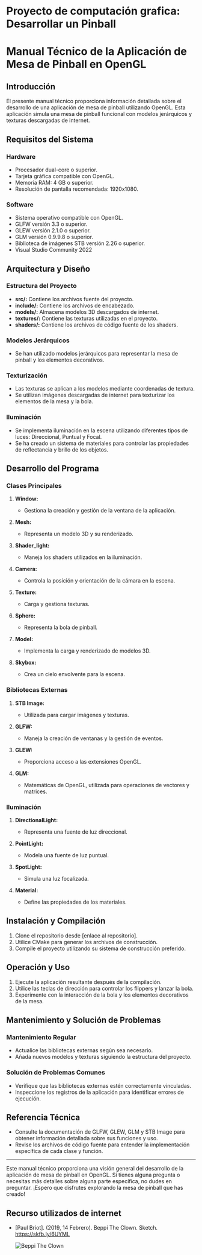 # Proyecto de computación grafica: Desarrollar un Pinball

# Manual Técnico de la Aplicación de Mesa de Pinball en OpenGL

## Introducción

El presente manual técnico proporciona información detallada sobre el desarrollo de una aplicación de mesa de pinball utilizando OpenGL. Esta aplicación simula una mesa de pinball funcional con modelos jerárquicos y texturas descargadas de internet.

## Requisitos del Sistema

### Hardware
- Procesador dual-core o superior.
- Tarjeta gráfica compatible con OpenGL.
- Memoria RAM: 4 GB o superior.
- Resolución de pantalla recomendada: 1920x1080.

### Software
- Sistema operativo compatible con OpenGL.
- GLFW versión 3.3 o superior.
- GLEW versión 2.1.0 o superior.
- GLM versión 0.9.9.8 o superior.
- Biblioteca de imágenes STB versión 2.26 o superior.
- Visual Studio Community 2022

## Arquitectura y Diseño

### Estructura del Proyecto
- **src/:** Contiene los archivos fuente del proyecto.
- **include/:** Contiene los archivos de encabezado.
- **models/:** Almacena modelos 3D descargados de internet.
- **textures/:** Contiene las texturas utilizadas en el proyecto.
- **shaders/:** Contiene los archivos de código fuente de los shaders.

### Modelos Jerárquicos
- Se han utilizado modelos jerárquicos para representar la mesa de pinball y los elementos decorativos.

### Texturización
- Las texturas se aplican a los modelos mediante coordenadas de textura.
- Se utilizan imágenes descargadas de internet para texturizar los elementos de la mesa y la bola.

### Iluminación
- Se implementa iluminación en la escena utilizando diferentes tipos de luces: Direccional, Puntual y Focal.
- Se ha creado un sistema de materiales para controlar las propiedades de reflectancia y brillo de los objetos.

## Desarrollo del Programa

### Clases Principales

1. **Window:**
   - Gestiona la creación y gestión de la ventana de la aplicación.

2. **Mesh:**
   - Representa un modelo 3D y su renderizado.

3. **Shader_light:**
   - Maneja los shaders utilizados en la iluminación.

4. **Camera:**
   - Controla la posición y orientación de la cámara en la escena.

5. **Texture:**
   - Carga y gestiona texturas.

6. **Sphere:**
   - Representa la bola de pinball.

7. **Model:**
   - Implementa la carga y renderizado de modelos 3D.

8. **Skybox:**
   - Crea un cielo envolvente para la escena.

### Bibliotecas Externas

1. **STB Image:**
   - Utilizada para cargar imágenes y texturas.

2. **GLFW:**
   - Maneja la creación de ventanas y la gestión de eventos.

3. **GLEW:**
   - Proporciona acceso a las extensiones OpenGL.

4. **GLM:**
   - Matemáticas de OpenGL, utilizada para operaciones de vectores y matrices.

### Iluminación

1. **DirectionalLight:**
   - Representa una fuente de luz direccional.

2. **PointLight:**
   - Modela una fuente de luz puntual.

3. **SpotLight:**
   - Simula una luz focalizada.

4. **Material:**
   - Define las propiedades de los materiales.

## Instalación y Compilación

1. Clone el repositorio desde [enlace al repositorio].
2. Utilice CMake para generar los archivos de construcción.
3. Compile el proyecto utilizando su sistema de construcción preferido.

## Operación y Uso

1. Ejecute la aplicación resultante después de la compilación.
2. Utilice las teclas de dirección para controlar los flippers y lanzar la bola.
3. Experimente con la interacción de la bola y los elementos decorativos de la mesa.

## Mantenimiento y Solución de Problemas

### Mantenimiento Regular
- Actualice las bibliotecas externas según sea necesario.
- Añada nuevos modelos y texturas siguiendo la estructura del proyecto.

### Solución de Problemas Comunes
- Verifique que las bibliotecas externas estén correctamente vinculadas.
- Inspeccione los registros de la aplicación para identificar errores de ejecución.

## Referencia Técnica

- Consulte la documentación de GLFW, GLEW, GLM y STB Image para obtener información detallada sobre sus funciones y uso.
- Revise los archivos de código fuente para entender la implementación específica de cada clase y función.

---

Este manual técnico proporciona una visión general del desarrollo de la aplicación de mesa de pinball en OpenGL. Si tienes alguna pregunta o necesitas más detalles sobre alguna parte específica, no dudes en preguntar. ¡Espero que disfrutes explorando la mesa de pinball que has creado!

## Recurso utilizados de internet
- [Paul Briot]. (2019, 14 Febrero). Beppi The Clown. Sketch. https://skfb.ly/6UYML

    ![Beppi The Clown](https://media.sketchfab.com/models/614dfc63e5624a2583ed2522b615375f/thumbnails/f6ea183e2d2542d1ab66dc459da59b3e/blob.jpeg)
